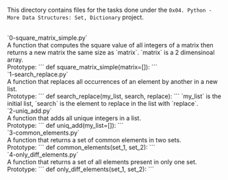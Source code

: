 This directory contains files for the tasks done under the `0x04. Python - More Data Structures: Set, Dictionary` project.<br>


<br>
`0-square_matrix_simple.py`<br>
A function that computes the square value of all integers of a matrix then returns a new matrix the same size as `matrix`. `matrix` is a 2 dimensinoal array.<br>Prototype:
```
def square_matrix_simple(matrix=[]):
```

<br>
`1-search_replace.py`<br>
A function that replaces all occurrences of an element by another in a new list.<br>Prototype:
```
def search_replace(my_list, search, replace):
```
`my_list` is the initial list, `search` is the element to replace in the list with `replace`.


<br>
`2-uniq_add.py`<br>
A function that adds all unique integers in a list.<br>Prototype:
```
def uniq_add(my_list=[]):
```

<br>
`3-common_elements.py`<br>
A function that returns a set of common elements in two sets.<br>Prototype:
```
def common_elements(set_1, set_2):
```

<br>
`4-only_diff_elements.py`<br>
A function that returns a set of all elements present in only one set.<br>Prototype:
```
def only_diff_elements(set_1, set_2):
```
